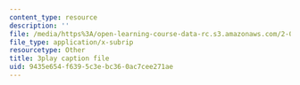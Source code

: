 ```yaml
---
content_type: resource
description: ''
file: /media/https%3A/open-learning-course-data-rc.s3.amazonaws.com/2-003sc-engineering-dynamics-fall-2011/9435e654f6395c3ebc360ac7cee271ae_osyKjTQuwlk.vtt
file_type: application/x-subrip
resourcetype: Other
title: 3play caption file
uid: 9435e654-f639-5c3e-bc36-0ac7cee271ae
---
```

